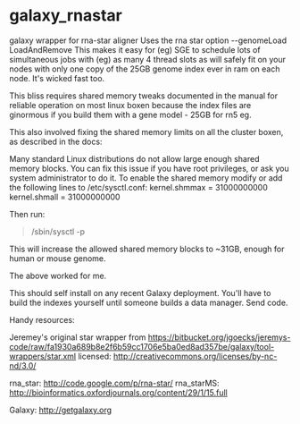 galaxy_rnastar
==============

galaxy wrapper for rna-star aligner
Uses the rna star option 
--genomeLoad LoadAndRemove
This makes it easy for (eg) SGE to
schedule lots of simultaneous jobs with (eg) as many 4 thread slots
as will safely fit on your nodes with only one copy of the 25GB genome index ever in ram
on each node. It's wicked fast too.

This bliss requires shared memory tweaks documented
in the manual for reliable operation on 
most linux boxen because the index files are ginormous
if you build them with a gene model - 25GB for rn5 eg.

This also involved fixing the shared memory limits on all the cluster boxen, as described in the docs:

  Many standard Linux distributions do not allow large enough shared memory blocks. You can fix this issue
  if you have root privileges, or ask you system administrator to do it. To enable the shared memory modify or
  add the following lines to /etc/sysctl.conf:
  kernel.shmmax = 31000000000
  kernel.shmall = 31000000000

  Then run:
  > /sbin/sysctl -p

  This will increase the allowed shared memory blocks to ~31GB, enough for human or mouse genome.

The above worked for me.

This should self install on any recent Galaxy deployment.
You'll have to build the indexes yourself until someone builds a data manager.
Send code.


Handy resources:

 Jeremey's original star wrapper from https://bitbucket.org/jgoecks/jeremys-code/raw/fa1930a689b8e2f6b59cc1706e5ba0ed8ad357be/galaxy/tool-wrappers/star.xml
 licensed: http://creativecommons.org/licenses/by-nc-nd/3.0/

 rna_star: http://code.google.com/p/rna-star/
 rna_starMS: http://bioinformatics.oxfordjournals.org/content/29/1/15.full

 Galaxy: http://getgalaxy.org



